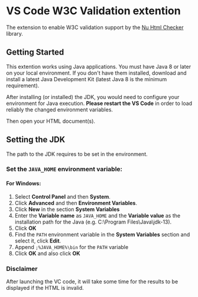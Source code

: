 # VS Code W3C Validation extention

The extension to enable W3C validation support by the [Nu Html Checker](http://validator.github.io/validator/) library.

## Getting Started
This extention works using Java applications. You must have Java 8 or later on your local environment.
If you don't have them installed, download and install a latest Java Development Kit (latest Java 8 is the minimum requirement).

After installing (or installed) the JDK, you would need to configure your environment for Java execution.
**Please restart the VS Code** in order to load reliably the changed environment variables.

Then open your HTML document(s).

## Setting the JDK
The path to the JDK requires to be set in the environment.

### Set the `JAVA_HOME` environment variable:
#### For Windows:
1. Select **Control Panel** and then **System**.
1. Click **Advanced** and then **Environment Variables**.
1. Click **New** in the section **System Variables**
1. Enter the **Variable name** as `JAVA_HOME` and  the **Variable value** as the installation path for the Java (e.g. C:\Program Files\Java\jdk-13).
1. Click **OK**
1. Find the `PATH` environment variable in the **System Variables** section and select it, click **Edit**.
1. Append `;%JAVA_HOME%\bin` for the `PATH` variable
1. Click **OK** and also click **OK**

### Disclaimer
After launching the VC code, it will take some time for the results to be displayed if the HTML is invalid.
